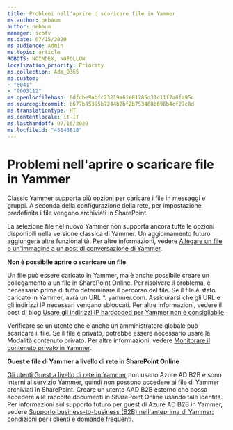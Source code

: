 ```yaml
---
title: Problemi nell'aprire o scaricare file in Yammer
ms.author: pebaum
author: pebaum
manager: scotv
ms.date: 07/15/2020
ms.audience: Admin
ms.topic: article
ROBOTS: NOINDEX, NOFOLLOW
localization_priority: Priority
ms.collection: Adm_O365
ms.custom:
- "6041"
- "9003112"
ms.openlocfilehash: 6dfcbe9abfc23219a61e81785d31c11f7a0fa95c
ms.sourcegitcommit: b677b85395b7244b2bf2b753468b696b4cf27c8d
ms.translationtype: HT
ms.contentlocale: it-IT
ms.lasthandoff: 07/16/2020
ms.locfileid: "45146818"
---
```

# <a name="issue-opening-or-downloading-files-in-yammer"></a>Problemi nell'aprire o scaricare file in Yammer

Classic Yammer supporta più opzioni per caricare i file in messaggi e gruppi. A seconda della configurazione della rete, per impostazione predefinita i file vengono archiviati in SharePoint.

La selezione file nel nuovo Yammer non supporta ancora tutte le opzioni disponibili nella versione classica di Yammer. Un aggiornamento futuro aggiungerà altre funzionalità. Per altre informazioni, vedere [Allegare un file o un'immagine a un post di conversazione di Yammer](https://support.microsoft.com/office/attach-a-file-or-image-to-a-yammer-conversation-post-8d2d17f7-8f37-4535-961e-518d751be7e8).

**Non è possibile aprire o scaricare un file**  

Un file può essere caricato in Yammer, ma è anche possibile creare un collegamento a un file in SharePoint Online. Per risolvere il problema, è necessario prima di tutto determinare il percorso del file. Se il file è stato caricato in Yammer, avrà un URL *. yammer.com. Assicurarsi che gli URL e gli indirizzi IP necessari vengano sbloccati. Per altre informazioni, vedere il post di blog [Usare gli indirizzi IP hardcoded per Yammer non è consigliabile](https://techcommunity.microsoft.com/t5/yammer-blog/using-hard-coded-ip-addresses-for-yammer-is-not-recommended/ba-p/276592).

Verificare se un utente che è anche un amministratore globale può scaricare il file. Se il file è privato, potrebbe essere necessario usare la Modalità contenuto privato. Per altre informazioni, vedere [Monitorare il contenuto privato in Yammer](https://docs.microsoft.com/yammer/manage-security-and-compliance/monitor-private-content).  

**Guest e file di Yammer a livello di rete in SharePoint Online**  

[Gli utenti Guest a livello di rete in Yammer](https://docs.microsoft.com/yammer/manage-yammer-users/add-block-or-remove-users#invite-guests) non usano Azure AD B2B e sono interni al servizio Yammer, quindi non possono accedere ai file di Yammer archiviati in SharePoint. Creare un utente AAD B2B esterno che possa accedere alle raccolte documenti in SharePoint Online usando tale identità. Per informazioni sul supporto futuro per guest di Azure AD B2B in Yammer, vedere [Supporto business-to-business (B2B) nell'anteprima di Yammer: condizioni per i clienti e domande frequenti](https://docs.microsoft.com/yammer/get-started-with-yammer/azure-ad-b2b-guests-yammer).